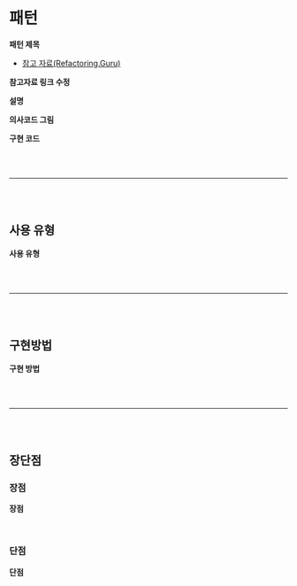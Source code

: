 # 패턴

**패턴 제목**

-   [참고 자료(Refactoring.Guru)](https://refactoring.guru/ko/design-patterns/bridge)

**참고자료 링크 수정**

**설명**

**의사코드 그림**

**구현 코드**

<br /><br />

---

<br /><br />

## 사용 유형

**사용 유형**

<br /><br />

---

<br /><br />

## 구현방법

**구현 방법**

<br /><br />

---

<br /><br />

## 장단점

### 장점

**장점**

<br />

### 단점

**단점**

